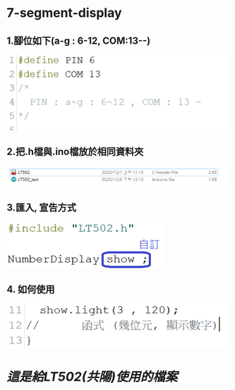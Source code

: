 # 7-segment-display

## 1.腳位如下(a-g : 6-12, COM:13--)
![image](https://github.com/9pinchen/7-segment-display/blob/main/photo/pin.png)

## 2.把.h檔與.ino檔放於相同資料夾
![image](https://github.com/9pinchen/7-segment-display/blob/main/photo/data.png)

## 3.匯入, 宣告方式
![image](https://github.com/9pinchen/7-segment-display/blob/main/photo/include.png)

## 4. 如何使用
![image](https://github.com/9pinchen/7-segment-display/blob/main/photo/use.png)

# ***這是給LT502(共陽)使用的檔案***
